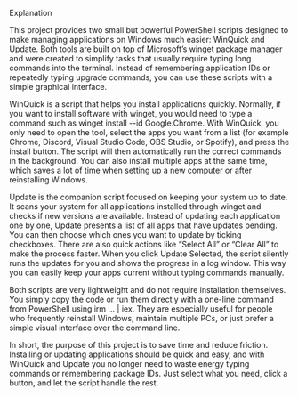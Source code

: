 Explanation

This project provides two small but powerful PowerShell scripts designed to make managing applications on Windows much easier: WinQuick and Update. Both tools are built on top of Microsoft’s winget package manager and were created to simplify tasks that usually require typing long commands into the terminal. Instead of remembering application IDs or repeatedly typing upgrade commands, you can use these scripts with a simple graphical interface.

WinQuick is a script that helps you install applications quickly. Normally, if you want to install software with winget, you would need to type a command such as winget install --id Google.Chrome. With WinQuick, you only need to open the tool, select the apps you want from a list (for example Chrome, Discord, Visual Studio Code, OBS Studio, or Spotify), and press the install button. The script will then automatically run the correct commands in the background. You can also install multiple apps at the same time, which saves a lot of time when setting up a new computer or after reinstalling Windows.

Update is the companion script focused on keeping your system up to date. It scans your system for all applications installed through winget and checks if new versions are available. Instead of updating each application one by one, Update presents a list of all apps that have updates pending. You can then choose which ones you want to update by ticking checkboxes. There are also quick actions like “Select All” or “Clear All” to make the process faster. When you click Update Selected, the script silently runs the updates for you and shows the progress in a log window. This way you can easily keep your apps current without typing commands manually.

Both scripts are very lightweight and do not require installation themselves. You simply copy the code or run them directly with a one-line command from PowerShell using irm ... | iex. They are especially useful for people who frequently reinstall Windows, maintain multiple PCs, or just prefer a simple visual interface over the command line.

In short, the purpose of this project is to save time and reduce friction. Installing or updating applications should be quick and easy, and with WinQuick and Update you no longer need to waste energy typing commands or remembering package IDs. Just select what you need, click a button, and let the script handle the rest.
